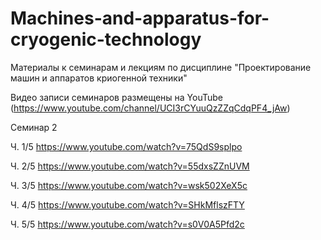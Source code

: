 # Machines-and-apparatus-for-cryogenic-technology
Материалы к семинарам и лекциям по дисциплине "Проектирование машин и аппаратов криогенной техники"


Видео записи семинаров размещены на YouTube (https://www.youtube.com/channel/UCI3rCYuuQzZZqCdqPF4_jAw)

Семинар 2

Ч. 1/5 https://www.youtube.com/watch?v=75QdS9splpo

Ч. 2/5 https://www.youtube.com/watch?v=55dxsZZnUVM

Ч. 3/5 https://www.youtube.com/watch?v=wsk502XeX5c

Ч. 4/5 https://www.youtube.com/watch?v=SHkMflszFTY

Ч. 5/5 https://www.youtube.com/watch?v=s0V0A5Pfd2c
